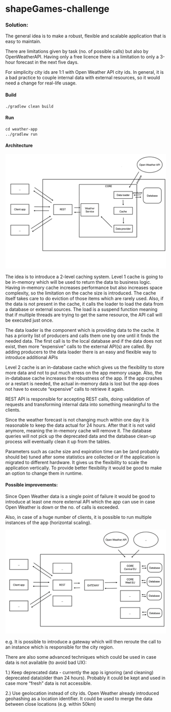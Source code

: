 # shapeGames-challenge

### Solution:

The general idea is to make a robust, flexible and scalable application that is easy to maintain.

There are limitations given by task (no. of possible calls) but also by OpenWeatherAPI. Having only a free licence there is a limitation to only a 3-hour forecast in the next five days.

For simplicity city ids are 1:1 with Open Weather API city ids. In general, it is a bad practice to couple internal data with external resources, so it would need a change for real-life usage.

#### Build
```
./gradlew clean build
```

#### Run
```
cd weather-app
../gradlew run
```

#### Architecture
![ShapeGamesV1-arhitecture](ShapeGamesV1.png)

The idea is to introduce a 2-level caching system. Level 1 cache is going to be in-memory which will be used to return the data to business logic. Having in-memory cache increases performance but also increases space complexity, so the limitation on the cache size is introduced. The cache itself takes care to do eviction of those items which are rarely used. Also, if the data is not present in the cache, it calls the loader to load the data from a database or external sources. The load is a suspend function meaning that if multiple threads are trying to get the same resource, the API call will be executed just once.

The data loader is the component which is providing data to the cache. It has a priority list of producers and calls them one by one until it finds the needed data. The first call is to the local database and if the data does not exist, then more “expensive” calls to the external API(s) are called. By adding producers to the data loader there is an easy and flexible way to introduce additional APIs

Level 2 cache is an in-database cache which gives us the flexibility to store more data and not to put much stress on the app memory usage. Also, the in-database cache increases the robustness of the app. If the app crashes or a restart is needed, the actual in-memory data is lost but the app does not have to execute “expensive” calls to retrieve it again.

REST API is responsible for accepting REST calls, doing validation of requests and transforming internal data into something meaningful to the clients.

Since the weather forecast is not changing much within one day it is reasonable to keep the data actual for 24 hours. After that it is not valid anymore, meaning the in-memory cache will remove it. The database queries will not pick up the deprecated data and the database clean-up process will eventually clean it up from the tables.

Parameters such as cache size and expiration time can be (and probably should be) tuned after some statistics are collected or if the application is migrated to different hardware. It gives us the flexibility to scale the application vertically. To provide better flexibility it would be good to make an option to change them in runtime.

#### Possible improvements:

Since Open Weather data is a single point of failure it would be good to introduce at least one more external API which the app can use in case Open Weather is down or the no. of calls is exceeded.

Also, in case of a huge number of clients, it is possible to run multiple instances of the app (horizontal scaling).

![ShapeGamesV2-arhitecture](ShapeGamesV2.png)

e.g. It is possible to introduce a gateway which will then reroute the call to an instance which is responsible for the city region.

There are also some advanced techniques which could be used in case data is not available (to avoid bad UX):

1.) Keep deprecated data - currently the app is ignoring (and cleaning) deprecated data(older than 24 hours). Probably it could be kept and used in case more “fresh” data is not accessible.

2.) Use geolocation instead of city ids. Open Weather already introduced geohashing as a location identifier. It could be used to merge the data between close locations (e.g. within 50km)
